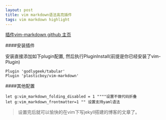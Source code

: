 ```yaml
---
layout: post
title: vim markdown语法高亮插件
tags: vim markdown highlight
---
```


[插件vim-markdown  github 主页](https://github.com/plasticboy/vim-markdown)

####安装插件

安装直接添加如下plugin配置, 然后执行PluginInstall(前提是你已经安装了vim-Plugin)

```
Plugin 'godlygeek/tabular'
Plugin 'plasticboy/vim-markdown'
```

####其他配置

```
let g:vim_markdown_folding_disabled = 1 """"设置不做代码折叠
let g:vim_markdown_frontmatter=1 "" 设置支持yaml语法
```


> 设置完后就可以愉快的在vim下写jekyll搭建的博客的文章了。
